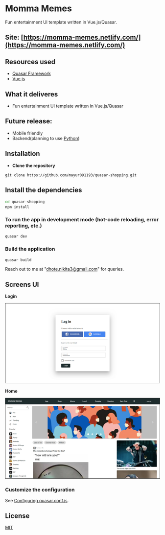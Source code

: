 # Momma Memes

Fun entertainment UI template written in Vue.js/Quasar.

## Site: [https://momma-memes.netlify.com/](https://momma-memes.netlify.com/)

## Resources used
* [Quasar Framework](https://quasar.dev/)
* [Vue.js](https://vuejs.org/)

## What it deliveres
* Fun entertainment UI template written in Vue.js/Quasar

## Future release:
* Mobile friendly
* Backend(planning to use [Python](https://www.python.org/))


## Installation

* **Clone the repository**

```
git clone https://github.com/mayur091193/quasar-shopping.git
```

## Install the dependencies
```bash
cd quasar-shopping
npm install
```

### To run the app in development mode (hot-code reloading, error reporting, etc.)
```bash
quasar dev
```


### Build the application
```bash
quasar build
```

Reach out to me at "dhote.nikita3@gmail.com" for queries.

## Screens UI
**Login**
<p float="left">
        <kbd>
<img src="quasar_app/src/assets/Login.png" border="1" alt="Login"
        title="Login"  />
                </kbd>
</p>

**Home**
<p float="left">
	<kbd>
<img src="quasar_app/src/assets/Layout.png" border="1" alt="Home"
	title="Home"  />
		</kbd>
</p>


### Customize the configuration
See [Configuring quasar.conf.js](https://quasar.dev/quasar-cli/quasar-conf-js).

## License

[MIT](http://opensource.org/licenses/MIT)
